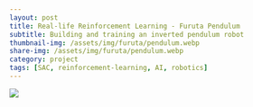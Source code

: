 ```yaml
---
layout: post
title: Real-life Reinforcement Learning - Furuta Pendulum
subtitle: Building and training an inverted pendulum robot
thumbnail-img: /assets/img/furuta/pendulum.webp
share-img: /assets/img/furuta/pendulum.webp
category: project
tags: [SAC, reinforcement-learning, AI, robotics]
---
```


![](/assets/img/furuta/robot.webp)
